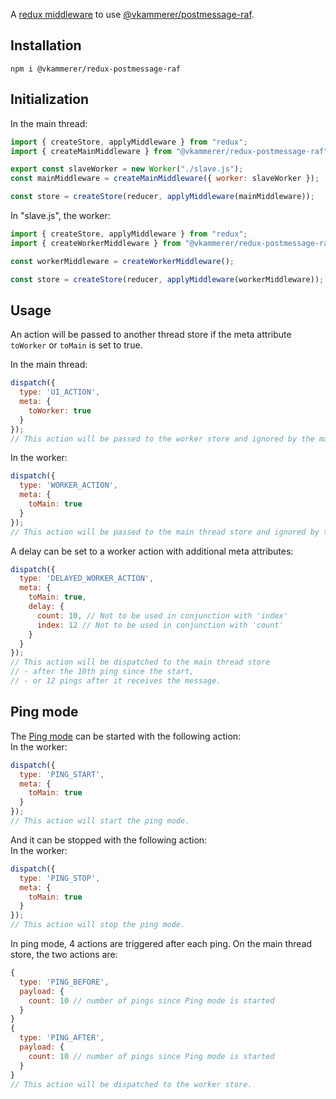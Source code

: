 A [redux middleware](http://redux.js.org/docs/advanced/Middleware.html) to use [@vkammerer/postmessage-raf](https://github.com/vkammerer/postmessage-raf).

## Installation
```shell
npm i @vkammerer/redux-postmessage-raf
```   

## Initialization
In the main thread:
```javascript
import { createStore, applyMiddleware } from "redux";
import { createMainMiddleware } from "@vkammerer/redux-postmessage-raf";

export const slaveWorker = new Worker("./slave.js");
const mainMiddleware = createMainMiddleware({ worker: slaveWorker });

const store = createStore(reducer, applyMiddleware(mainMiddleware));
```

In "slave.js", the worker:
```javascript
import { createStore, applyMiddleware } from "redux";
import { createWorkerMiddleware } from "@vkammerer/redux-postmessage-raf";

const workerMiddleware = createWorkerMiddleware();

const store = createStore(reducer, applyMiddleware(workerMiddleware));
```

## Usage
An action will be passed to another thread store if the meta attribute ```toWorker``` or ```toMain``` is set to true.   

In the main thread:
```javascript
dispatch({
  type: 'UI_ACTION',
  meta: {
    toWorker: true
  }
});
// This action will be passed to the worker store and ignored by the main store.
```   
In the worker:
```javascript
dispatch({
  type: 'WORKER_ACTION',
  meta: {
    toMain: true
  }
});
// This action will be passed to the main thread store and ignored by the worker store.
```
A delay can be set to a worker action with additional meta attributes:  
```javascript
dispatch({
  type: 'DELAYED_WORKER_ACTION',
  meta: {
    toMain: true,
    delay: {
      count: 10, // Not to be used in conjunction with 'index'
      index: 12 // Not to be used in conjunction with 'count'
    }
  }
});
// This action will be dispatched to the main thread store
// - after the 10th ping since the start,
// - or 12 pings after it receives the message.
```

## Ping mode
The [Ping mode](https://github.com/vkammerer/postmessage-raf#ping-mode-) can be started with the following action:   
In the worker:
```javascript
dispatch({
  type: 'PING_START',
  meta: {
    toMain: true
  }
});
// This action will start the ping mode.
```
And it can be stopped with the following action:   
In the worker:
```javascript
dispatch({
  type: 'PING_STOP',
  meta: {
    toMain: true
  }
});
// This action will stop the ping mode.
```   
In ping mode, 4 actions are triggered after each ping.
On the main thread store, the two actions are:
```javascript
{
  type: 'PING_BEFORE',
  payload: {
    count: 10 // number of pings since Ping mode is started
  }
}
{
  type: 'PING_AFTER',
  payload: {
    count: 10 // number of pings since Ping mode is started
  }
}
// This action will be dispatched to the worker store.
```   
